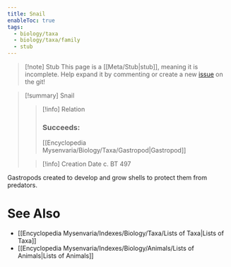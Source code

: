 ```yaml
---
title: Snail
enableToc: true
tags:
  - biology/taxa
  - biology/taxa/family
  - stub
---
```


> [!note] Stub
> This page is a [[Meta/Stub|stub]], meaning it is incomplete. Help expand it by commenting or create a new [issue](https://github.com/RagtimeGal/quartz--encyclopedia-mysenvaria/issues/new/choose) on the git!


> [!summary] Snail
> > [!info] Relation
> > ### Succeeds:
> > [[Encyclopedia Mysenvaria/Biology/Taxa/Gastropod|Gastropod]]
>
> > [!info] Creation Date
> > c. BT 497

Gastropods created to develop and grow shells to protect them from predators.

# See Also
- [[Encyclopedia Mysenvaria/Indexes/Biology/Taxa/Lists of Taxa|Lists of Taxa]]
- [[Encyclopedia Mysenvaria/Indexes/Biology/Animals/Lists of Animals|Lists of Animals]]
